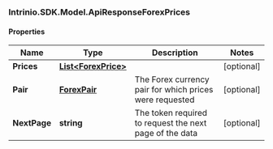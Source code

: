 ### Intrinio.SDK.Model.ApiResponseForexPrices
#### Properties

Name | Type | Description | Notes
------------ | ------------- | ------------- | -------------
**Prices** | [**List&lt;ForexPrice&gt;**](ForexPrice.md) |  | [optional] 
**Pair** | [**ForexPair**](ForexPair.md) | The Forex currency pair for which prices were requested | [optional] 
**NextPage** | **string** | The token required to request the next page of the data | [optional] 

